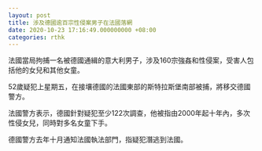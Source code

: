 ```yaml
---
layout: post
title: 涉及德國逾百宗性侵案男子在法國落網
date: 2020-10-23 17:16:49.000000000 +08:00
categories: rthk
---
```


法國當局拘捕一名被德國通緝的意大利男子，涉及160宗強姦和性侵案，受害人包括他的女兒和其他女童。

52歲疑犯上星期五，在接壤德國的法國東部的斯特拉斯堡南部被捕，將移交德國警方。

法國警方表示，德國針對疑犯至少122次調查，他被指由2000年起十年內，多次性侵女兒，同時對多名女童下手。

德國警方去年十月通知法國執法部門，指疑犯潛逃到法國。
